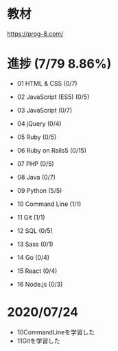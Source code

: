 # 教材

https://prog-8.com/

# 進捗 (7/79 8.86%)

- 01 HTML & CSS (0/7)

- 02 JavaScript (ES5) (0/5)

- 03 JavaScript (0/7)

- 04 jQuery (0/4)

- 05 Ruby (0/5)

- 06 Ruby on Rails5 (0/15)

- 07 PHP (0/5)

- 08 Java (0/7)

- 09 Python (5/5)

- 10 Command Line (1/1)

- 11 Git (1/1)

- 12 SQL (0/5)

- 13 Sass (0/1)

- 14 Go (0/4)

- 15 React (0/4)

- 16 Node.js (0/3)

# 2020/07/24

- 10CommandLineを学習した
- 11Gitを学習した